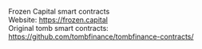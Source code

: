 Frozen Capital smart contracts   
Website: https://frozen.capital   
Original tomb smart contracts: https://github.com/tombfinance/tombfinance-contracts/   
